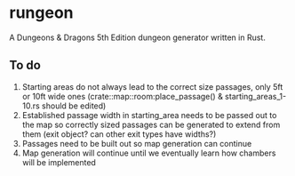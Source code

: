# rungeon
A Dungeons &amp; Dragons 5th Edition dungeon generator written in Rust.

## To do
1. Starting areas do not always lead to the correct size passages, only 5ft or 10ft wide ones (crate::map::room:place_passage() & starting_areas_1-10.rs should be edited)
2. Established passage width in starting_area needs to be passed out to the map so correctly sized passages can be generated to extend from them (exit object? can other exit types have widths?)
3. Passages need to be built out so map generation can continue
4. Map generation will continue until we eventually learn how chambers will be implemented